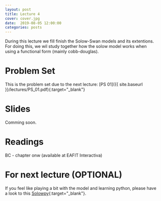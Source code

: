 ```yaml
---
layout: post
title: Lecture 4
cover: cover.jpg
date:  2019-08-05 12:00:00
categories: posts
---
```


During this lecture we fill finish the Solow-Swan models and its extentions. For doing this, we wil study together how the solow model works when using a functional form (mainly cobb-douglas). 

# Problem Set

This is the problem set due to the next lecture: [PS 01]({{ site.baseurl }}/lectures/PS_01.pdf){:target="_blank"} 

# Slides

Comming soon.

# Readings

BC - chapter onw (available at EAFIT Interactiva)


# For next lecture (OPTIONAL)

If you feel like playing a bit with the model and learning python, please have a look to this [Solowpy](https://github.com/solowPy/solowPy){:target="_blank"}.